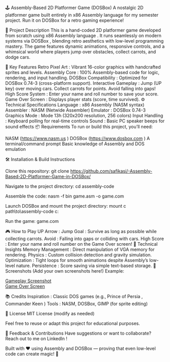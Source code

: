 🕹️ Assembly-Based 2D Platformer Game (DOSBox)
A nostalgic 2D platformer game built entirely in x86 Assembly language for my semester project. Run it on DOSBox for a retro gaming experience!

🎯 Project Description
This is a hand-coded 2D platformer game developed from scratch using x86 Assembly language . It runs seamlessly on modern systems via DOSBox , blending retro aesthetics with low-level programming mastery. The game features dynamic animations, responsive controls, and a whimsical world where players jump over obstacles, collect carrots, and dodge cars.

🌟 Key Features
Retro Pixel Art : Vibrant 16-color graphics with handcrafted sprites and levels.
Assembly Core : 100% Assembly-based code for logic, rendering, and input handling.
DOSBox Compatibility : Optimized for DOSBox 0.74-3 (cross-platform support).
Interactive Gameplay :
Jump (UP key) over moving cars.
Collect carrots for points.
Avoid falling into gaps!
High Score System : Enter your name and roll number to save your score.
Game Over Screen : Displays player stats (score, time survived).
⚙️ Technical Specifications
Language : x86 Assembly (NASM syntax)
Assembler : NASM (Netwide Assembler)
Emulator : DOSBox 0.74-3
Graphics Mode : Mode 13h (320x200 resolution, 256 colors)
Input Handling : Keyboard polling for real-time controls
Sound : Basic PC speaker beeps for sound effects
📦 Requirements
To run or build this project, you’ll need:

NASM (https://www.nasm.us )
DOSBox (https://www.dosbox.com )
A terminal/command prompt
Basic knowledge of Assembly and DOS emulation

🛠️ Installation & Build Instructions

Clone this repository:
git clone https://github.com/safikasi/-Assembly-Based-2D-Platformer-Game-in-DOSBox/

Navigate to the project directory:
cd assembly-code  

Assemble the code:
nasm -f bin game.asm -o game.com  

Launch DOSBox and mount the project directory:
mount c path\to\assembly-code
c:  

Run the game:
game.com  

🎮 How to Play
UP Arrow : Jump
Goal : Survive as long as possible while collecting carrots.
Avoid : Falling into gaps or colliding with cars.
High Score : Enter your name and roll number on the Game Over screen!
🧠 Technical Insights
Memory Management : Direct manipulation of VGA memory for rendering.
Physics : Custom collision detection and gravity simulation.
Optimization : Tight loops for smooth animations despite Assembly’s low-level nature.
Persistence : Score saving via simple text-based storage.
📸 Screenshots
(Add your own screenshots here!)
Example:

[Gameplay Screenshot](screenshots/gameplay.png)  
[Game Over Screen](screenshots/gameover.png)  

📚 Credits
Inspiration : Classic DOS games (e.g., Prince of Persia , Commander Keen )
Tools : NASM, DOSBox, GIMP (for sprite editing)

📄 License
MIT License (modify as needed)

Feel free to reuse or adapt this project for educational purposes. 

🧡 Feedback & Contributions
Have suggestions or want to collaborate? Reach out to me on LinkedIn !

Built with ❤️ using Assembly and DOSBox — proving that even low-level code can create magic! 🚀
